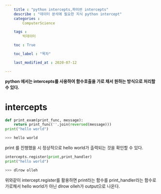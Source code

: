 ```yaml
---
    title : "python intercepts,파이썬 intercepts"
    describe : "데이터 분석에 필요한 지식 python intercept" 
    categories : 
        ComputerScience

    tags :
        빅데이터

    toc : True

    toc_label : "목차"        

    last_modified_at : 2020-07-12

---
```

**python 에서는 intercepts를 사용하여 함수호출을 가로 채서 원하는 방식으로 처리할 수 있다.** 

# intercepts
```python
def print_exam(print_func, message):
    return print_func(''.join(reversed(message)))
print("hello world")

>>> hello world
```
print 를 진행했을 시 정상적으로 hello world가 출력되는 것을 확인할 수 있다.

```python
intercepts.register(print,print_handler)
print("hello world")

>>> dlrow olleh
```

위와같이 intercept.register를 활용하면 print라는 함수를 print_handler라는 함수로 가로채서 hello world가 아닌 dlrow olleh가 output으로 나온다.